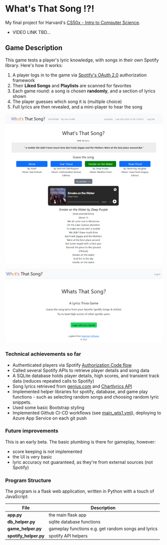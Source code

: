 # What's That Song !?!

My final project for Harvard's [CS50x - Intro to Computer Science](https://cs50.harvard.edu/x/2022/).


- VIDEO LINK TBD...


## Game Description

This game tests a player's lyric knowledge, with songs in their own Spotify library. Here's how it works:

1. A player logs in to the game via [Spotify's OAuth 2.0](https://developer.spotify.com/documentation/general/guides/authorization/) authorization framework
2. Their **Liked Songs** and **Playlists** are scanned for favorites
3. Each game round: a song is chosen **randomly**, and a section of lyrics shown
4. The player guesses which song it is (multiple choice)
5. Full lyrics are then revealed, and a mini-player to hear the song

![Main screen](static/screen01.png)

![Main screen](static/screen02.png)


### Technical achievements so far

- Authenticated players via Spotify [Authorization Code flow](https://developer.spotify.com/documentation/general/guides/authorization/code-flow/)
- Called several Spotify APIs to retrieve player details and song data
- A SQLite database holds player details, high scores, and transient track data (reduces repeated calls to Spotify)
- Song lyrics retrieved from [genius.com](https://genius.com/) and [Chartlyrics API](http://www.chartlyrics.com/api.aspx)
- Implemented helper libraries for spotify, database, and game play functions - such as selecting random songs and choosing random lyric snippets.
- Used some basic Bootstrap styling
- Implemented Github CI-CD workflows (see [main_wts1.yml](.github/workflows/main_wts1.yml)), deploying to Azure App Service on each git push


### Future improvements

This is an early beta. The basic plumbing is there for gameplay, however:
- score keeping is not implemented
- the UI is very basic
- lyric accuracy not guaranteed, as they're from external sources (not Spotify)


### Program Structure

The program is a flask web application, written in Python with a touch of JavaScript:

| File                  | Description |
| --------------------- | ----------- |
| **app.py**            | the main flask app |
| **db_helper.py**      | sqlite database functions |
| **game_helper.py**    | gameplay functions e.g. get random songs and lyrics |
| **spotify_helper.py** | spotify API helpers |
